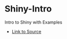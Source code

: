 # Shiny-Intro
 Intro to Shiny with Examples

* [Link to Source](https://www.udemy.com/course/interactive-data-visualization-with-r-shiny/)